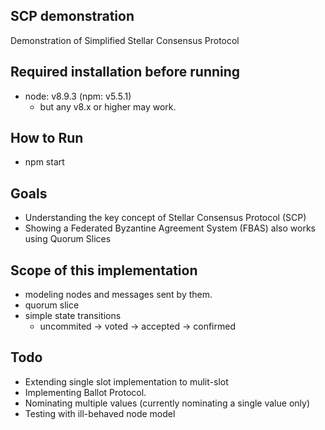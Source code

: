 ## SCP demonstration
Demonstration of Simplified Stellar Consensus Protocol

## Required installation before running
* node: v8.9.3 (npm: v5.5.1)
  * but any v8.x or higher may work.

## How to Run
* npm start

## Goals
* Understanding the key concept of Stellar Consensus Protocol (SCP)
* Showing a Federated Byzantine Agreement System (FBAS) also works using Quorum Slices

## Scope of this implementation
* modeling nodes and messages sent by them.
* quorum slice
* simple state transitions
  * uncommited -> voted -> accepted -> confirmed

## Todo
* Extending single slot implementation to mulit-slot
* Implementing Ballot Protocol.
* Nominating multiple values (currently nominating a single value only)
* Testing with ill-behaved node model
